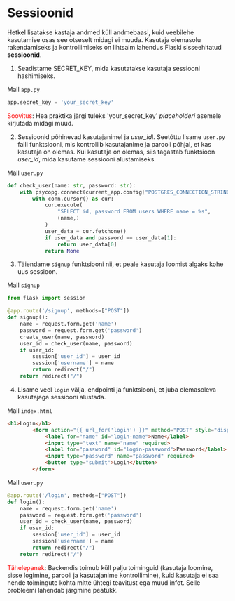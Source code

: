 # Sessioonid

Hetkel lisatakse kastaja andmed küll andmebaasi, kuid veebilehe kasutamise osas see otseselt midagi ei muuda. Kasutaja olemasolu rakendamiseks ja kontrollimiseks on lihtsaim lahendus Flaski sisseehitatud **sessioonid**.

1. Seadistame SECRET_KEY, mida kasutatakse kasutaja sessiooni hashimiseks. 

Mall `app.py`
```python
app.secret_key = 'your_secret_key'
```

<span style="color: red">Soovitus</span>: Hea praktika järgi tuleks 'your_secret_key' *placeholderi* asemele kirjutada midagi muud.

2. Sessioonid põhinevad kasutajanimel ja *user_id*l. Seetõttu lisame `user.py` faili funktsiooni, mis kontrollib kasutajanime ja parooli põhjal, et kas kasutaja on olemas. Kui kasutaja on olemas, siis tagastab funktsioon *user_id*, mida kasutame sessiooni alustamiseks.

Mall `user.py`
```python
def check_user(name: str, password: str):
    with psycopg.connect(current_app.config["POSTGRES_CONNECTION_STRING"]) as conn:
        with conn.cursor() as cur:
            cur.execute(
                "SELECT id, password FROM users WHERE name = %s",
                (name,)
            )
            user_data = cur.fetchone()
            if user_data and password == user_data[1]:
                return user_data[0]
            return None
```

3. Täiendame `signup` funktsiooni nii, et peale kasutaja loomist algaks kohe uus sessioon. 

Mall `signup`
```python
from flask import session

@app.route('/signup', methods=["POST"])
def signup():
    name = request.form.get('name')
    password = request.form.get('password')
    create_user(name, password)
    user_id = check_user(name, password)
    if user_id:
        session['user_id'] = user_id
        session['username'] = name
        return redirect("/")
    return redirect("/")
```

4.  Lisame veel `login` välja, endpointi ja funktsiooni, et juba olemasoleva kasutajaga sessiooni alustada.

Mall `index.html`
```html
<h1>Login</h1>
        <form action="{{ url_for('login') }}" method="POST" style="display:flex; flex-direction:column;">
            <label for="name" id="login-name">Name</label>
            <input type="text" name="name" required>
            <label for="password" id="login-password">Password</label>
            <input type="password" name="password" required>
            <button type="submit">Login</button>
        </form>
```

Mall `user.py`
```python
@app.route('/login', methods=["POST"])
def login():
    name = request.form.get('name')
    password = request.form.get('password')
    user_id = check_user(name, password)
    if user_id:
        session['user_id'] = user_id
        session['username'] = name
        return redirect("/")
    return redirect("/")
```

<span style="color: red">Tähelepanek</span>: Backendis toimub küll palju toiminguid (kasutaja loomine, sisse logimine, parooli ja kasutajanime kontrollimine), kuid kasutaja ei saa nende toimingute kohta mitte ühtegi teavitust ega muud infot. Selle probleemi lahendab järgmine peatükk.
